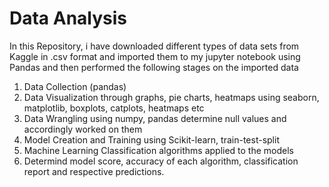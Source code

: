 # Data Analysis 
In this Repository, i have downloaded different types of data sets from Kaggle in .csv format
and imported them to my jupyter notebook using Pandas and then performed the following stages on the imported data
1. Data Collection (pandas)
2. Data Visualization through graphs, pie charts, heatmaps using seaborn, matplotlib, boxplots, catplots, heatmaps etc
3. Data Wrangling using numpy, pandas determine null values and accordingly worked on them
4. Model Creation and Training using Scikit-learn, train-test-split
5. Machine Learning Classification algorithms applied to the models
6. Determind model score, accuracy of each algorithm, classification report and respective predictions.
